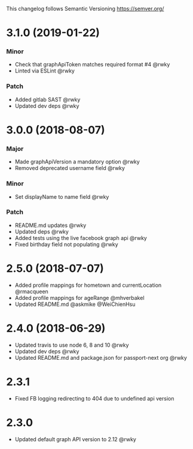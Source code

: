This changelog follows Semantic Versioning https://semver.org/

# 3.1.0 (2019-01-22)

### Minor

* Check that graphApiToken matches required format #4 @rwky
* Linted via ESLint @rwky

### Patch

* Added gitlab SAST @rwky
* Updated dev deps @rwky

# 3.0.0 (2018-08-07)

### Major
* Made graphApiVersion a mandatory option @rwky
* Removed deprecated username field @rwky

### Minor
* Set displayName to name field @rwky

### Patch
* README.md updates @rwky
* Updated deps @rwky
* Added tests using the live facebook graph api @rwky
* Fixed birthday field not populating @rwky

# 2.5.0 (2018-07-07)

* Added profile mappings for hometown and currentLocation @rmacqueen 
* Added profile mappings for ageRange @mhverbakel
* Updated README.md @askmike @WeiChienHsu

# 2.4.0 (2018-06-29)

* Updated travis to use node 6, 8 and 10 @rwky
* Updated dev deps @rwky
* Updated README.md and package.json for passport-next org @rwky

# 2.3.1

* Fixed FB logging redirecting to 404 due to undefined api version 

# 2.3.0

* Updated default graph API version to 2.12 @rwky
